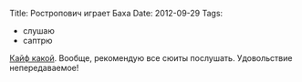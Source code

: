 Title: Ростропович играет Баха
Date: 2012-09-29
Tags: 
  - слушаю
  - саптрю

<div class="text"><a href="http://www.youtube.com/watch?v=gR9lCa23kzo">Кайф какой</a>. Вообще, рекомендую все сюиты послушать. Удовольствие непередаваемое!</div>